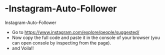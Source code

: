 # -Instagram-Auto-Follower
 Instagram-Auto-Follower
 
 
* Go to https://www.instagram.com/explore/people/suggested/
* Now copy the full code and paste it in the console of your browser (you can open console by inspecting from the page).
* and Voila!! 
